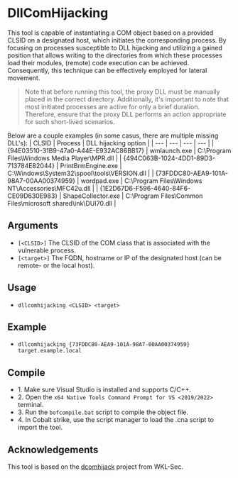 # DllComHijacking
This tool is capable of instantiating a COM object based on a provided CLSID on a designated host, which initiates the corresponding process. By focusing on processes susceptible to DLL hijacking and utilizing a gained position that allows writing to the directories from which these processes load their modules, (remote) code execution can be achieved. Consequently, this technique can be effectively employed for lateral movement. 

>Note that before running this tool, the proxy DLL must be manually placed in the correct directory. Additionally, it's important to note that most initiated processes are active for only a brief duration. Therefore, ensure that the proxy DLL performs an action appropriate for such short-lived scenarios.

Below are a couple examples (in some casus, there are multiple missing DLL's):
| CLSID | Process | DLL hijacking option | 
| --- | --- | --- | --- |
| {94E03510-31B9-47a0-A44E-E932AC86BB17} | wmlaunch.exe | C:\Program Files\Windows Media Player\MPR.dll |
| {494C063B-1024-4DD1-89D3-713784E82044} | PrintBrmEngine.exe | C:\Windows\System32\spool\tools\VERSION.dll |
| {73FDDC80-AEA9-101A-98A7-00AA00374959} | wordpad.exe | C:\Program Files\Windows NT\Accessories\MFC42u.dll |
| {1E2D67D6-F596-4640-84F6-CE09D630E983} | ShapeCollector.exe | C:\Program Files\Common Files\microsoft shared\ink\DUI70.dll |


## Arguments
* `[<CLSID>]` The CLSID of the COM class that is associated with the vulnerable process.
* `[<target>]` The FQDN, hostname or IP of the designated host (can be remote- or the local host).


## Usage
* `dllcomhijacking <CLSID> <target>`


## Example
* `dllcomhijacking {73FDDC80-AEA9-101A-98A7-00AA00374959} target.example.local`


## Compile
- 1\. Make sure Visual Studio is installed and supports C/C++.
- 2\. Open the `x64 Native Tools Command Prompt for VS <2019/2022>` terminal.
- 3\. Run the `bofcompile.bat` script to compile the object file. 
- 4\. In Cobalt strike, use the script manager to load the .cna script to import the tool. 


## Acknowledgements
This tool is based on the [dcomhijack](https://github.com/WKL-Sec/dcomhijack) project from WKL-Sec.